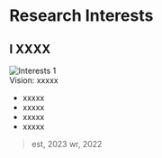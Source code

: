 # Research Interests

## I XXXX

![Interests 1](/interest1.JPEG)
<br>
Vision: xxxxx
- xxxxx
- xxxxx
- xxxxx
- xxxxx
> est, 2023
> wr, 2022